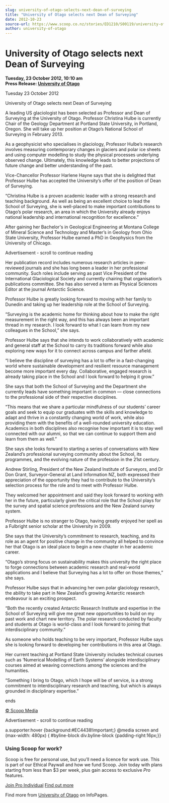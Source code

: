 ```yaml
---
slug: university-of-otago-selects-next-dean-of-surveying
title: "University of Otago selects next Dean of Surveying"
date: 2012-10-23
source-url: https://www.scoop.co.nz/stories/ED1210/S00119/university-of-otago-selects-next-dean-of-surveying.htm
author: university-of-otago
---
```

University of Otago selects next Dean of Surveying
==================================================

**Tuesday, 23 October 2012, 10:10 am**  
**Press Release: [University of Otago](https://info.scoop.co.nz/University_of_Otago)**

  
Tuesday 23 October 2012

University of Otago selects next Dean of Surveying

A leading US glaciologist has been selected as Professor and Dean of Surveying at the University of Otago. Professor Christina Hulbe is currently Chair of the Geology Department at Portland State University, in Portland, Oregon. She will take up her position at Otago’s National School of Surveying in February 2013.

As a geophysicist who specialises in glaciology, Professor Hulbe’s research involves measuring contemporary changes in glaciers and polar ice sheets and using computer modelling to study the physical processes underlying observed change. Ultimately, this knowledge leads to better projections of future change and better understanding of the past.

Vice-Chancellor Professor Harlene Hayne says that she is delighted that Professor Hulbe has accepted the University’s offer of the position of Dean of Surveying.

“Christina Hulbe is a proven academic leader with a strong research and teaching background. As well as being an excellent choice to lead the School of Surveying, she is well-placed to make important contributions to Otago’s polar research, an area in which the University already enjoys national leadership and international recognition for excellence.”

After gaining her Bachelor's in Geological Engineering at Montana College of Mineral Science and Technology and Master’s in Geology from Ohio State University, Professor Hulbe earned a PhD in Geophysics from the University of Chicago.

Advertisement - scroll to continue reading





Her publication record includes numerous research articles in peer-reviewed journals and she has long been a leader in her professional community. Such roles include serving as past Vice President of the International Glaciological Society and currently chairing that organisation’s publications committee. She has also served a term as Physical Sciences Editor at the journal Antarctic Science.

Professor Hulbe is greatly looking forward to moving with her family to Dunedin and taking up her leadership role at the School of Surveying.

“Surveying is the academic home for thinking about how to make the right measurement in the right way, and this has always been an important thread in my research. I look forward to what I can learn from my new colleagues in the School,” she says.

Professor Hulbe says that she intends to work collaboratively with academic and general staff at the School to carry its traditions forward while also exploring new ways for it to connect across campus and farther afield.

“I believe the discipline of surveying has a lot to offer in a fast-changing world where sustainable development and resilient resource management become more important every day. Collaborative, engaged research is already taking place in the School and I look forward to helping it grow.”

She says that both the School of Surveying and the Department she currently leads have something important in common — close connections to the professional side of their respective disciplines.

“This means that we share a particular mindfulness of our students’ career goals and seek to equip our graduates with the skills and knowledge to adapt and thrive in a constantly changing world of work, while also providing them with the benefits of a well-rounded university education. Academics in both disciplines also recognise how important it is to stay well connected with our alumni, so that we can continue to support them and learn from them as well.”

She says she looks forward to starting a series of conversations with New Zealand’s professional surveying community about the School, its programmes, and the evolving nature of the profession in the 21st century.

Andrew Stirling, President of the New Zealand Institute of Surveyors, and Dr Don Grant, Surveyor-General at Land Information NZ, both expressed their appreciation of the opportunity they had to contribute to the University’s selection process for the role and to meet with Professor Hulbe.

They welcomed her appointment and said they look forward to working with her in the future, particularly given the critical role that the School plays for the survey and spatial science professions and the New Zealand survey system.

Professor Hulbe is no stranger to Otago, having greatly enjoyed her spell as a Fulbright senior scholar at the University in 2009.

She says that the University’s commitment to research, teaching, and its role as an agent for positive change in the community all helped to convince her that Otago is an ideal place to begin a new chapter in her academic career.

“Otago’s strong focus on sustainability makes this university the right place to forge connections between academic research and real-world applications and I believe that Surveying has a lot to offer on those themes,” she says.

Professor Hulbe says that in advancing her own polar glaciology research, the ability to take part in New Zealand’s growing Antarctic research endeavour is an exciting prospect.

“Both the recently created Antarctic Research Institute and expertise in the School of Surveying will give me great new opportunities to build on my past work and chart new territory. The polar research conducted by faculty and students at Otago is world-class and I look forward to joining that interdisciplinary community.”

As someone who holds teaching to be very important, Professor Hulbe says she is looking forward to developing her contributions in this area at Otago.

Her current teaching at Portland State University includes technical courses such as ‘Numerical Modelling of Earth Systems’ alongside interdisciplinary courses aimed at weaving connections among the sciences and the humanities.

“Something I bring to Otago, which I hope will be of service, is a strong commitment to interdisciplinary research and teaching, but which is always grounded in disciplinary expertise.”

ends

[© Scoop Media](http://www.scoop.co.nz/about/terms.html)  

Advertisement - scroll to continue reading



a.supporter:hover {background:#EC4438!important;} @media screen and (max-width: 480px) { #byline-block div.byline-block {padding-right:16px;}}

### Using Scoop for work?

Scoop is free for personal use, but you’ll need a licence for work use. This is part of our Ethical Paywall and how we fund Scoop. Join today with plans starting from less than $3 per week, plus gain access to exclusive _Pro_ features.  
  
[Join Pro Individual](https://pro.scoop.co.nz/Individual/?from=ProIn24) [Find out more](https://pro.scoop.co.nz/using-scoop-for-work/?from=ProIn24)

Find more from [University of Otago](https://info.scoop.co.nz/University_of_Otago) on InfoPages.